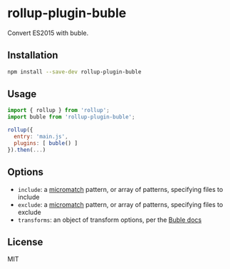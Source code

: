 # rollup-plugin-buble

Convert ES2015 with buble.


## Installation

```bash
npm install --save-dev rollup-plugin-buble
```


## Usage

```js
import { rollup } from 'rollup';
import buble from 'rollup-plugin-buble';

rollup({
  entry: 'main.js',
  plugins: [ buble() ]
}).then(...)
```

## Options

- `include`: a [micromatch](https://github.com/micromatch/micromatch) pattern, or array of patterns, specifying files to include
- `exclude`: a [micromatch](https://github.com/micromatch/micromatch) pattern, or array of patterns, specifying files to exclude
- `transforms`: an object of transform options, per the [Buble docs](https://buble.surge.sh/guide/)

## License

MIT
